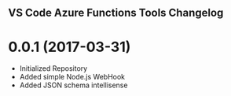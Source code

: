 ## VS Code Azure Functions Tools Changelog

<a name="0.0.1"></a>
# 0.0.1 (2017-03-31)

* Initialized Repository
* Added simple Node.js WebHook
* Added JSON schema intellisense
